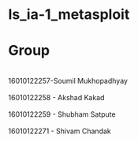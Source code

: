 # Is_ia-1_metasploit
# Group
<p>
  <br>16010122257-Soumil Mukhopadhyay</br>
<br>16010122258 - Akshad Kakad</br>
<br>16010122259 - Shubham Satpute</br>
<br>16010122271 - Shivam Chandak</br>
</p>


